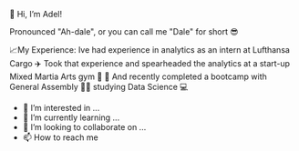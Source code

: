 👋 Hi, I’m Adel! 

Pronounced "Ah-dale", or you can call me "Dale" for short 😎

:chart_with_upwards_trend:My Experience:
Ive had experience in analytics as an intern at Lufthansa Cargo ✈️
Took that experience and spearheaded the analytics at a start-up Mixed Martia Arts gym 🥊 🥋
And recently completed a bootcamp with General Assembly 👨‍💻 studying Data Science 💻



- 👀 I’m interested in ...
- 🌱 I’m currently learning ...
- 💞️ I’m looking to collaborate on ...
- 📫 How to reach me 

<!---
adelalsagoff/adelalsagoff is a ✨ special ✨ repository because its `README.md` (this file) appears on your GitHub profile.
You can click the Preview link to take a look at your changes.
--->
